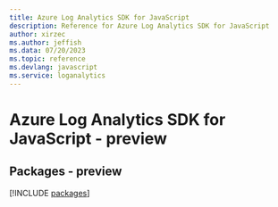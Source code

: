 ```yaml
---
title: Azure Log Analytics SDK for JavaScript
description: Reference for Azure Log Analytics SDK for JavaScript
author: xirzec
ms.author: jeffish
ms.data: 07/20/2023
ms.topic: reference
ms.devlang: javascript
ms.service: loganalytics
---
```

# Azure Log Analytics SDK for JavaScript - preview
## Packages - preview
[!INCLUDE [packages](log-analytics-index.md)]